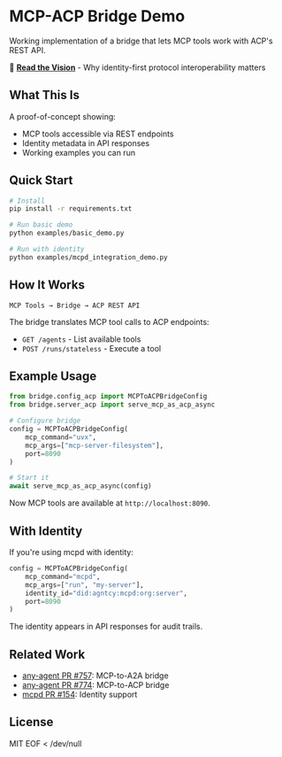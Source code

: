 # MCP-ACP Bridge Demo

Working implementation of a bridge that lets MCP tools work with ACP's REST API.

📖 **[Read the Vision](VISION.md)** - Why identity-first protocol interoperability matters

## What This Is

A proof-of-concept showing:
- MCP tools accessible via REST endpoints
- Identity metadata in API responses  
- Working examples you can run

## Quick Start

```bash
# Install
pip install -r requirements.txt

# Run basic demo
python examples/basic_demo.py

# Run with identity
python examples/mcpd_integration_demo.py
```

## How It Works

```
MCP Tools → Bridge → ACP REST API
```

The bridge translates MCP tool calls to ACP endpoints:
- `GET /agents` - List available tools
- `POST /runs/stateless` - Execute a tool

## Example Usage

```python
from bridge.config_acp import MCPToACPBridgeConfig
from bridge.server_acp import serve_mcp_as_acp_async

# Configure bridge
config = MCPToACPBridgeConfig(
    mcp_command="uvx",
    mcp_args=["mcp-server-filesystem"],
    port=8090
)

# Start it
await serve_mcp_as_acp_async(config)
```

Now MCP tools are available at `http://localhost:8090`.

## With Identity

If you're using mcpd with identity:

```python
config = MCPToACPBridgeConfig(
    mcp_command="mcpd",
    mcp_args=["run", "my-server"],
    identity_id="did:agntcy:mcpd:org:server",
    port=8090
)
```

The identity appears in API responses for audit trails.

## Related Work

- [any-agent PR #757](https://github.com/mozilla-ai/any-agent/pull/757): MCP-to-A2A bridge
- [any-agent PR #774](https://github.com/mozilla-ai/any-agent/pull/774): MCP-to-ACP bridge  
- [mcpd PR #154](https://github.com/mozilla-ai/mcpd/pull/154): Identity support

## License

MIT
EOF < /dev/null